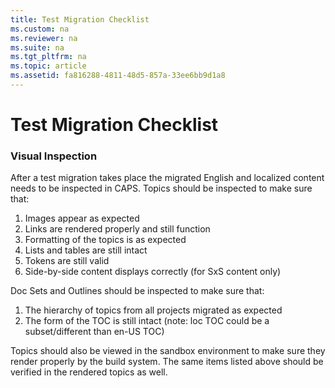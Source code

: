 ```yaml
---
title: Test Migration Checklist
ms.custom: na
ms.reviewer: na
ms.suite: na
ms.tgt_pltfrm: na
ms.topic: article
ms.assetid: fa816288-4811-48d5-857a-33ee6bb9d1a8
---
```

# Test Migration Checklist
### Visual Inspection
After a test migration takes place the migrated English and localized content needs to be inspected in CAPS. Topics should be inspected to make sure that: 

1. Images appear as expected 
1. Links are rendered properly and still function 
1. Formatting of the topics is as expected 
1. Lists and tables are still intact 
1. Tokens are still valid 
1. Side-by-side content displays correctly (for SxS content only) 

Doc Sets and Outlines should be inspected to make sure that: 
1. The hierarchy of topics from all projects migrated as expected 
1. The form of the TOC is still intact (note: loc TOC could be a subset/different than en-US TOC) 

Topics should also be viewed in the sandbox environment to make sure they render properly by the build system. The same items listed above should be verified in the rendered topics as well.
